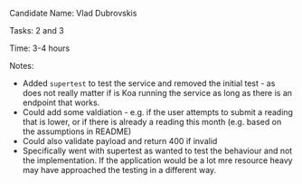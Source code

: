Candidate Name: Vlad Dubrovskis

Tasks: 2 and 3

Time: 3-4 hours 

Notes:
- Added `supertest` to test the service and removed the initial test - as does not really matter if is Koa running the service as long as there is an endpoint that works.
- Could add some valdiation - e.g. if the user attempts to submit a reading that is lower, or if there is already a reading this month (e.g. based on the assumptions in README)
- Could also validate payload and return 400 if invalid
- Specifically went with supertest as wanted to test the behaviour and not the implementation. If the application would be a lot mre resource heavy may have approached the testing in a different way.

